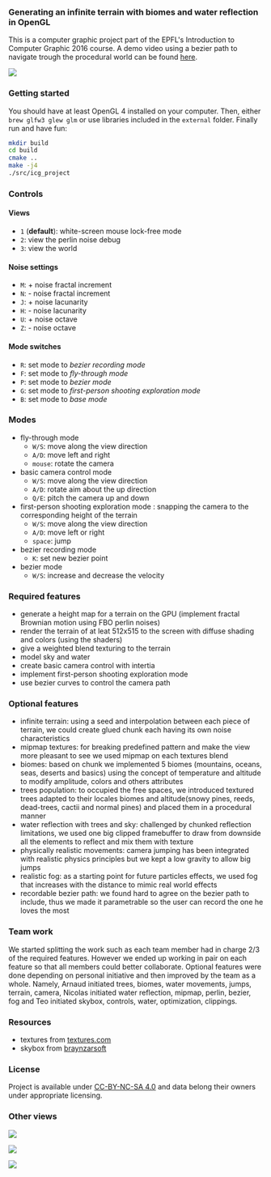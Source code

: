 
### Generating an infinite terrain with biomes and water reflection in OpenGL

This is a computer graphic project part of the EPFL's Introduction to Computer Graphic 2016 course.
A demo video using a bezier path to navigate trough the procedural world can be found [here](https://www.youtube.com/watch?v=z_ttCBcfryU).

![](./images/tilt-shift.jpg)

### Getting started

You should have at least OpenGL 4 installed on your computer. 
Then, either `brew glfw3 glew glm` or use libraries included in the `external` folder.
Finally run and have fun:

```bash
mkdir build
cd build
cmake ..
make -j4
./src/icg_project
``` 

### Controls

#### Views

- `1` (**default**): white-screen mouse lock-free mode
- `2`: view the perlin noise debug
- `3`: view the world

#### Noise settings

- `M`: + noise fractal increment
- `N`: - noise fractal increment
- `J`: + noise lacunarity
- `H`: - noise lacunarity
- `U`: + noise octave
- `Z`: - noise octave

#### Mode switches

- `R`: set mode to *bezier recording mode*
- `F`: set mode to *fly-through mode*
- `P`: set mode to *bezier mode*
- `G`: set mode to *first-person shooting exploration mode*
- `B`: set mode to *base mode*

### Modes

- fly-through mode
    - `W/S`: move along the view direction
    - `A/D`: move left and right
    - `mouse`: rotate the camera
- basic camera control mode
    - `W/S`: move along the view direction
    - `A/D`: rotate aim about the up direction
    - `Q/E`: pitch the camera up and down
- first-person shooting exploration mode : snapping the camera to the corresponding height of the terrain
    - `W/S`: move along the view direction
    - `A/D`: move left or right
    - `space`: jump
- bezier recording mode
    - `K`: set new bezier point
- bezier mode
    - `W/S`: increase and decrease the velocity

### Required features

- generate a height map for a terrain on the GPU (implement fractal Brownian motion using FBO perlin noises)
- render the terrain of at leat 512x515 to the screen with diffuse shading and colors (using the shaders)
- give a weighted blend texturing to the terrain
- model sky and water
- create basic camera control with intertia
- implement first-person shooting exploration mode
- use bezier curves to control the camera path

### Optional features

- infinite terrain: using a seed and interpolation between each piece of terrain, we could create glued chunk each having its own noise characteristics
- mipmap textures: for breaking predefined pattern and make the view more pleasant to see we used mipmap on each textures blend
- biomes: based on chunk we implemented 5 biomes (mountains, oceans, seas, deserts and basics) using the concept of temperature and altitude to modify amplitude, colors and others attributes
- trees population: to occupied the free spaces, we introduced textured trees adapted to their locales biomes and altitude(snowy pines, reeds, dead-trees, cactii and normal pines) and placed them in a procedural manner 
- water reflection with trees and sky: challenged by chunked reflection limitations, we used one big clipped framebuffer to draw from downside all the elements to reflect and mix them with texture
- physically realistic movements: camera jumping has been integrated with realistic physics principles but we kept a low gravity to allow big jumps
- realistic fog: as a starting point for future particles effects, we used fog that increases with the distance to mimic real world effects
- recordable bezier path: we found hard to agree on the bezier path to include, thus we made it parametrable so the user can record the one he loves the most 

### Team work

We started splitting the work such as each team member had in charge 2/3 of the required features.
However we ended up working in pair on each feature so that all members could better collaborate.
Optional features were done depending on personal initiative and then improved by the team as a whole.
Namely, Arnaud initiated trees, biomes, water movements, jumps, terrain, camera, Nicolas initiated water reflection, mipmap, perlin, bezier, fog and Teo initiated skybox, controls, water, optimization, clippings.

### Resources

- textures from [textures.com](https://www.textures.com)
- skybox from [braynzarsoft](http://braynzarsoft.net)

### License

Project is available under [CC-BY-NC-SA 4.0](http://creativecommons.org/licenses/by-nc-sa/4.0/) and data belong their owners under appropriate licensing.

### Other views

![](./images/infinite-terrain.jpg)

![](./images/biomes.jpg)

![](./images/water.jpg)
